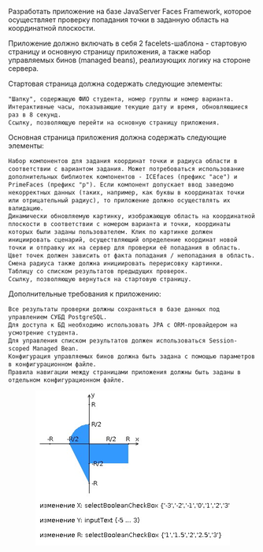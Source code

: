Разработать приложение на базе JavaServer Faces Framework, которое осуществляет проверку попадания точки в заданную область на координатной плоскости.

Приложение должно включать в себя 2 facelets-шаблона - стартовую страницу и основную страницу приложения, а также набор управляемых бинов (managed beans), реализующих логику на стороне сервера.

Стартовая страница должна содержать следующие элементы:

    "Шапку", содержащую ФИО студента, номер группы и номер варианта.
    Интерактивные часы, показывающие текущие дату и время, обновляющиеся раз в 8 секунд.
    Ссылку, позволяющую перейти на основную страницу приложения.

Основная страница приложения должна содержать следующие элементы:

    Набор компонентов для задания координат точки и радиуса области в соответствии с вариантом задания. Может потребоваться использование дополнительных библиотек компонентов - ICEfaces (префикс "ace") и PrimeFaces (префикс "p"). Если компонент допускает ввод заведомо некорректных данных (таких, например, как буквы в координатах точки или отрицательный радиус), то приложение должно осуществлять их валидацию.
    Динамически обновляемую картинку, изображающую область на координатной плоскости в соответствии с номером варианта и точки, координаты которых были заданы пользователем. Клик по картинке должен инициировать сценарий, осуществляющий определение координат новой точки и отправку их на сервер для проверки её попадания в область. Цвет точек должен зависить от факта попадания / непопадания в область. Смена радиуса также должна инициировать перерисовку картинки.
    Таблицу со списком результатов предыдущих проверок.
    Ссылку, позволяющую вернуться на стартовую страницу.

Дополнительные требования к приложению:

    Все результаты проверки должны сохраняться в базе данных под управлением СУБД PostgreSQL.
    Для доступа к БД необходимо использовать JPA с ORM-провайдером на усмотрение студента.
    Для управления списком результатов должен использоваться Session-scoped Managed Bean.
    Конфигурация управляемых бинов должна быть задана с помощью параметров в конфигурационном файле.
    Правила навигации между страницами приложения должны быть заданы в отдельном конфигурационном файле.
<p align="center">
     <img src="area.jpg"/>
</p>

